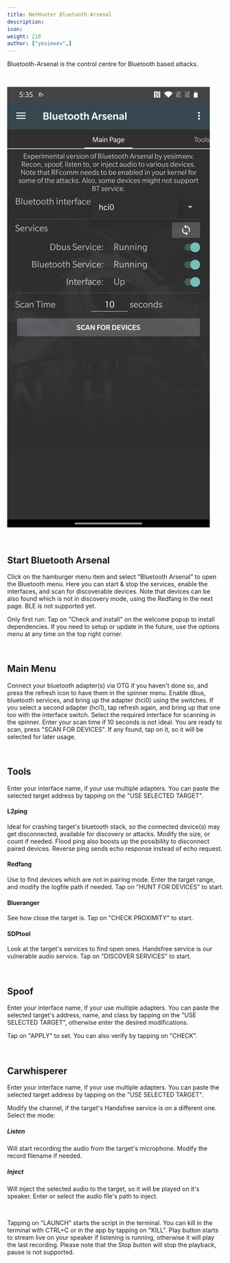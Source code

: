 ```yaml
---
title: NetHunter Bluetooth-Arsenal
description:
icon:
weight: 210
author: ["yesimxev",]
---
```


Bluetooth-Arsenal is the control centre for Bluetooth based attacks.

&nbsp;

![](nethunter-btarsenal2.jpg)

&nbsp;

## Start Bluetooth Arsenal

Click on the hamburger menu item and select “Bluetooth Arsenal” to open the Bluetooth menu. Here you can start & stop the services, enable the interfaces, and scan for discoverable devices. Note that devices can be also found which is not in discovery mode, using the Redfang in the next page. BLE is not supported yet.

Only first run: Tap on "Check and install" on the welcome popup to install dependencies. If you need to setup or update in the future, use the options menu at any time on the top right corner.

&nbsp;

## Main Menu

Connect your bluetooth adapter(s) via OTG if you haven't done so, and press the refresh icon to have them in the spinner menu.
Enable dbus, bluetooth services, and bring up the adapter (hci0) using the switches. If you select a second adapter (hci1), tap refresh again, and bring up that one too with the interface switch. Select the required interface for scanning in the spinner. Enter your scan time if 10 seconds is not ideal. You are ready to scan, press "SCAN FOR DEVICES". If any found, tap on it, so it will be selected for later usage.

&nbsp;

## Tools

Enter your interface name, if your use multiple adapters. You can paste the selected target address by tapping on the "USE SELECTED TARGET".

#### L2ping

Ideal for crashing target's bluetooth stack, so the connected device(s) may get disconnected, available for discovery or attacks. Modify the size, or count if needed. Flood ping also boosts up the possibility to disconnect paired devices. Reverse ping sends echo response instead of echo request.

#### Redfang

Use to find devices which are not in pairing mode. Enter the target range, and modify the logfile path if needed. Tap on "HUNT FOR DEVICES" to start.

#### Blueranger

See how close the target is. Tap on "CHECK PROXIMITY" to start.

#### SDPtool

Look at the target's services to find open ones. Handsfree service is our vulnerable audio service. Tap on "DISCOVER SERVICES" to start.

&nbsp;

## Spoof

Enter your interface name, if your use multiple adapters. You can paste the selected target's address, name, and class by tapping on the "USE SELECTED TARGET", otherwise enter the desired modifications.

Tap on "APPLY" to set. You can also verify by tapping on "CHECK".

&nbsp;

## Carwhisperer

Enter your interface name, if your use multiple adapters. You can paste the selected target address by tapping on the "USE SELECTED TARGET".

Modify the channel, if the target's Handsfree service is on a different one. Select the mode:

##### Listen

Will start recording the audio from the target's microphone. Modify the record filename if needed.

##### Inject

Will inject the selected audio to the target, so it will be played on it's speaker. Enter or select the audio file's path to inject.

&nbsp;

Tapping on "LAUNCH" starts the script in the terminal. You can kill in the terminal with CTRL+C or in the app by tapping on "KILL".
Play button starts to stream live on your speaker if listening is running, otherwise it will play the last recording.
Please note that the Stop button will stop the playback, pause is not supported.
